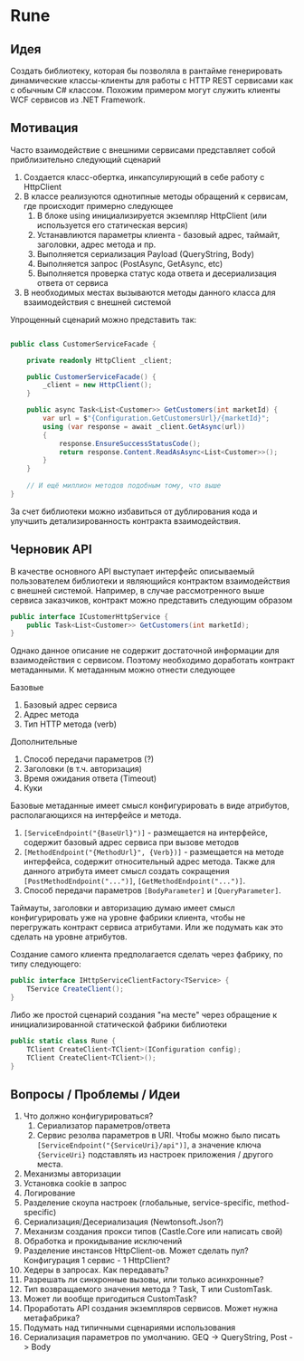 # Rune

## Идея
Создать библиотеку, которая бы позволяла в рантайме генерировать динамические классы-клиенты для работы с HTTP REST сервисами как с обычным C# классом. Похожим примером могут служить клиенты WCF сервисов из .NET Framework.

## Мотивация
Часто взаимодействие с внешними сервисами представляет собой приблизительно следующий сценарий
1. Создается класс-обертка, инкапсулирующий в себе работу с HttpClient
2. В классе реализуются однотипные методы обращений к сервисам, где происходит примерно следующее 
   1) В блоке using инициализируется экземпляр HttpClient (или используется его статическая версия)
   2) Устанавлиются параметры клиента - базовый адрес, таймайт, заголовки, адрес метода и пр. 
   3) Выполняется сериализация Payload (QueryString, Body)
   4) Выполняется запрос (PostAsync, GetAsync, etc)
   5) Выполняется проверка статус кода ответа и десериализация ответа от сервиса
3. В необходимых местах вызываются методы данного класса для взаимодействия с внешней системой

Упрощенный сценарий можно представить так:
```csharp

public class CustomerServiceFacade {

    private readonly HttpClient _client;

    public CustomerServiceFacade() {
        _client = new HttpClient();
    }

    public async Task<List<Customer>> GetCustomers(int marketId) {
        var url = $"{Configuration.GetCustomersUrl}/{marketId}";
        using (var response = await _client.GetAsync(url)) 
        {
            response.EnsureSuccessStatusCode();
            return response.Content.ReadAsAsync<List<Customer>>();
        }
    }
    
    // И ещё миллион методов подобным тому, что выше
}
```
За счет библиотеки можно избавиться от дублирования кода и улучшить детализированность контракта взаимодействия.

## Черновик API
В качестве основного API выступает интерфейс описываемый пользователем библиотеки и являющийся контрактом взаимодействия с внешней системой. Например, в случае рассмотренного выше сервиса заказчиков, контракт можно представить следующим образом

```csharp
public interface ICustomerHttpService {
    public Task<List<Customer>> GetCustomers(int marketId);
}
```

Однако данное описание не содержит достаточной информации для взаимодействия с сервисом. Поэтому необходимо доработать контракт метаданными. К метаданным можно отнести следующее

Базовые
1) Базовый адрес сервиса
2) Адрес метода
3) Тип HTTP метода (verb)

Дополнительные
1) Способ передачи параметров (?)
2) Заголовки (в т.ч. авторизация)
3) Время ожидания ответа (Timeout)
4) Куки

Базовые метаданные имеет смысл конфигурировать в виде атрибутов, располагающихся на интерфейсе и метода. 
1) ```[ServiceEndpoint("{BaseUrl}")]``` - размещается на интерфейсе, содержит базовый адрес сервиса при вызове методов
2) ```[MethodEndpoint("{MethodUrl}", {Verb})]``` - размещается на методе интерфейса, содержит относительный адрес метода. Также для данного атрибута имеет смысл создать сокращения ```[PostMethodEndpoint("...")]```, ```[GetMethodEndpoint("...")]```.
3) Способ передачи параметров ```[BodyParameter]``` и ```[QueryParameter]```.

Таймауты, заголовки и авторизацию думаю имеет смысл конфигурировать уже на уровне фабрики клиента, чтобы не перегружать контракт сервиса атрибутами. Или же подумать как это сделать на уровне атрибутов.

Создание самого клиента предполагается сделать через фабрику, по типу следующего:
```csharp
public interface IHttpServiceClientFactory<TService> {
    TService CreateClient();
}
```
Либо же простой сценарий создания "на месте" через обращение к инициализированной статической фабрики библиотеки
```csharp
public static class Rune {
    TClient CreateClient<TClient>(IConfiguration config);
    TClient CreateClient<TClient>();
}
```

## Вопросы / Проблемы / Идеи
1. Что должно конфигурироваться? 
   1) Сериализатор параметров/ответа
   2) Сервис резолва параметров в URI. Чтобы можно было писать ```[ServiceEndpoint("{ServiceUri}/api")]```, а значение ключа ```{ServiceUri}``` подставлять из настроек приложения / другого места.
2. Механизмы авторизации
3. Установка cookie в запрос
4. Логирование
5. Разделение скоупа настроек (глобальные, service-specific, method-specific)
6. Сериализация/Десериализация (Newtonsoft.Json?)
7. Механизм создания прокси типов (Castle.Core или написать свой)
8. Обработка и прокидывание исключений
9. Разделение инстансов HttpClient-ов. Может сделать пул? Конфигурация 1 сервис - 1 HttpClient?
10. Хедеры в запросах. Как передавать?
11. Разрешать ли синхронные вызовы, или только асинхронные?
12. Тип возвращаемого значения метода ? Task<T>, T или CustomTask<T>. 
13. Может ли вообще пригодиться CustomTask<T>?
14. Проработать API создания экземпляров сервисов. Может нужна метафабрика? 
15. Подумать над типичными сценариями использования
16. Сериализация параметров по умолчанию. GEQ -> QueryString, Post -> Body
